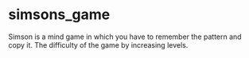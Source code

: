 # simsons_game
Simson is a mind game in which you have to remember the pattern and copy it. The difficulty of the game by increasing levels.
